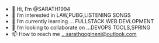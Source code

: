 - 👋 Hi, I’m @SARATH1994
- 👀 I’m interested in LAW,PUBG,LISTENING SONGS 
- 🌱 I’m currently learning ... FULLSTACK WEB DEVLOPMENT 
- 💞️ I’m looking to collaborate on ...DEVOPS TOOLS,SPRING
- 📫 How to reach me ...sarathgogineni@outlook.com

<!---
SARATH1994/SARATH1994 is a ✨ special ✨ repository because its `README.md` (this file) appears on your GitHub profile.
You can click the Preview link to take a look at your changes.
--->
